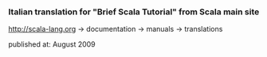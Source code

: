 ### Italian translation for "Brief Scala Tutorial" from Scala main site

http://scala-lang.org -> documentation -> manuals -> translations

published at: August 2009
